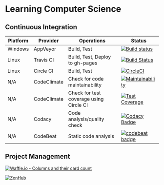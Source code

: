 # Learning Computer Science

## Continuous Integration

| Platform | Provider | Operations | Status |
|----------|----------|------------|--------|
| Windows | AppVeyor | Build, Test | [![Build status](https://ci.appveyor.com/api/projects/status/y9qup8owf4e53m8h?svg=true)](https://ci.appveyor.com/project/manastalukdar/learning-computer-science) |
| Linux | Travis CI | Build, Test, Deploy to gh-pages | [![Build Status](https://travis-ci.org/manastalukdar/learning_computer-science.svg?branch=master)](https://travis-ci.org/manastalukdar/learning_computer-science) |
| Linux | Circle CI | Build, Test | [![CircleCI](https://circleci.com/gh/manastalukdar/learning_computer-science/tree/master.svg?style=svg)](https://circleci.com/gh/manastalukdar/learning_computer-science/tree/master) |
| N/A | CodeClimate | Check for code maintainability | [![Maintainability](https://api.codeclimate.com/v1/badges/2ece575493d263e8b83c/maintainability)](https://codeclimate.com/github/manastalukdar/learning_computer-science/maintainability) |
| N/A | CodeClimate | Check for test coverage using Circle CI | [![Test Coverage](https://api.codeclimate.com/v1/badges/2ece575493d263e8b83c/test_coverage)](https://codeclimate.com/github/manastalukdar/learning_computer-science/test_coverage) |
| N/A | Codacy | Code analysis/quality check | [![Codacy Badge](https://api.codacy.com/project/badge/Grade/93f9326796aa44a3a9eac1fe9c13cc24)](https://www.codacy.com/app/manastalukdar/learning_computer-science?utm_source=github.com&amp;utm_medium=referral&amp;utm_content=manastalukdar/learning_computer-science&amp;utm_campaign=Badge_Grade) |
| N/A | CodeBeat | Static code analysis | [![codebeat badge](https://codebeat.co/badges/20e3b84d-3b8b-447a-bdfe-44daded446fc)](https://codebeat.co/projects/github-com-manastalukdar-learning_computer-science-master) |

## Project Management

[![Waffle.io - Columns and their card count](https://badge.waffle.io/manastalukdar/learning_computer-science.svg?columns=all)](https://waffle.io/manastalukdar/learning_computer-science)

[![ZenHub](https://zenhub.com)](https://raw.githubusercontent.com/ZenHubIO/support/master/zenhub-badge.png)